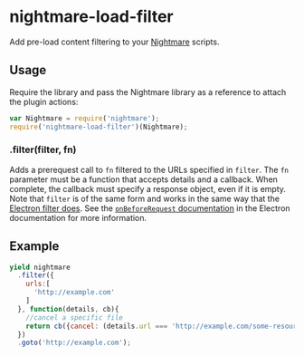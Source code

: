 nightmare-load-filter
======================

Add pre-load content filtering to your [Nightmare](http://github.com/segmentio/nightmare) scripts.

## Usage
Require the library and pass the Nightmare library as a reference to attach the plugin actions:

```js
var Nightmare = require('nightmare');
require('nightmare-load-filter')(Nightmare);
```

### .filter(filter, fn)
Adds a prerequest call to `fn` filtered to the URLs specified in `filter`.  The `fn` parameter must be a function that accepts details and a callback.  When complete, the callback must specify a response object, even if it is empty.  Note that `filter` is of the same form and works in the same way that the [Electron filter does](https://github.com/electron/electron/blob/v1.6.5/docs/api/web-request.md).  See the [`onBeforeRequest` documentation](https://github.com/electron/electron/blob/v1.6.5/docs/api/web-request.md#webrequestonbeforerequestfilter-listener) in the Electron documentation for more information.

## Example

```js
yield nightmare
  .filter({
    urls:[
      'http://example.com'
    ]
  }, function(details, cb){
    //cancel a specific file
    return cb({cancel: (details.url === 'http://example.com/some-resource.js')});
  })
  .goto('http://example.com');
```
